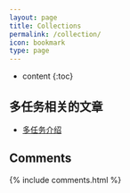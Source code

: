 ```yaml
---
layout: page
title: Collections
permalink: /collection/
icon: bookmark
type: page
---
```


* content
{:toc}

## 多任务相关的文章

* [多任务介绍](https://mp.weixin.qq.com/s/DSDkksVM89gZsbP37kpG3Q?)

## Comments

{% include comments.html %}
